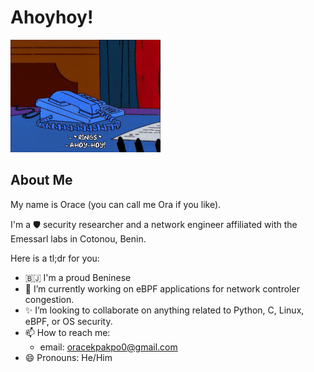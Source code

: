 # Ahoyhoy!

![Mr. Burns Ahoyhoy](img/mr_burns.gif)

## About Me

My name is Orace (you can call me Ora if you like).

I'm a 🛡 security researcher and a network engineer affiliated with the Emessarl labs in Cotonou, Benin.

Here is a tl;dr for you:
- 🇧🇯️ I'm a proud Beninese
- 🔭 I’m currently working on eBPF applications for network controler congestion.
- ✨ I’m looking to collaborate on anything related to Python, C, Linux, eBPF, or OS security.
- 📫 How to reach me:
  - email: oracekpakpo0@gmail.com
- 😄 Pronouns: He/Him

